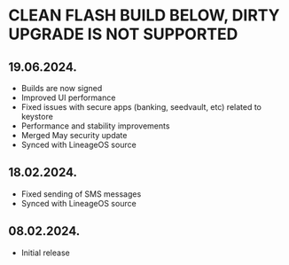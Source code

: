 # CLEAN FLASH BUILD BELOW, DIRTY UPGRADE IS NOT SUPPORTED

## 19.06.2024.
- Builds are now signed
- Improved UI performance
- Fixed issues with secure apps (banking, seedvault, etc) related to keystore
- Performance and stability improvements
- Merged May security update
- Synced with LineageOS source

## 18.02.2024.
- Fixed sending of SMS messages
- Synced with LineageOS source

## 08.02.2024.
- Initial release
